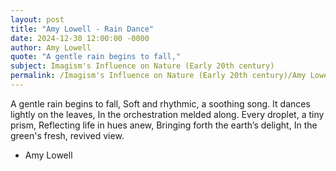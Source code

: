 ```yaml
---
layout: post
title: "Amy Lowell - Rain Dance"
date: 2024-12-30 12:00:00 -0000
author: Amy Lowell
quote: "A gentle rain begins to fall,"
subject: Imagism's Influence on Nature (Early 20th century)
permalink: /Imagism's Influence on Nature (Early 20th century)/Amy Lowell/Amy Lowell - Rain Dance
---
```


A gentle rain begins to fall,
Soft and rhythmic, a soothing song.
It dances lightly on the leaves,
In the orchestration melded along.
Every droplet, a tiny prism,
Reflecting life in hues anew,
Bringing forth the earth’s delight,
In the green's fresh, revived view.

- Amy Lowell
